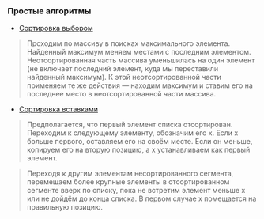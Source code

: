 ### Простые алгоритмы


- [Сортировка выбором](https://github.com/Cooke64/DataStructureAndAlgorithms/blob/main/Sorting_methods/sort_selections.py)
> Проходим по массиву в поисках максимального элемента.
> Найденный максимум меняем местами с последним элементом.
> Неотсортированная часть массива уменьшилась на один элемент
> (не включает последний элемент, куда мы переставили найденный максимум).
> К этой неотсортированной части применяем те же действия
> — находим максимум и ставим его на последнее место в неотсортированной
> части массива.

- [Сортировка вставками](https://github.com/Cooke64/DataStructureAndAlgorithms/blob/main/Sorting_methods/insert_sort.py)
> Предполагается, что первый элемент списка отсортирован. Переходим к следующему элементу, обозначим его х. 
> Если х больше первого, оставляем его на своём месте. Если он меньше, копируем его на вторую позицию, а х устанавливаем как первый элемент.

> Переходя к другим элементам несортированного сегмента, 
> перемещаем более крупные элементы в отсортированном сегменте вверх по списку, 
> пока не встретим элемент меньше x или не дойдём до конца списка. 
> В первом случае x помещается на правильную позицию.